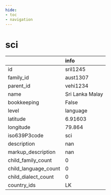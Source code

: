 ```yaml
---
hide:
- toc
- navigation
---
```

# sci
|                      | info            |
|:---------------------|:----------------|
| id                   | sril1245        |
| family_id            | aust1307        |
| parent_id            | vehi1234        |
| name                 | Sri Lanka Malay |
| bookkeeping          | False           |
| level                | language        |
| latitude             | 6.91603         |
| longitude            | 79.864          |
| iso639P3code         | sci             |
| description          | nan             |
| markup_description   | nan             |
| child_family_count   | 0               |
| child_language_count | 0               |
| child_dialect_count  | 0               |
| country_ids          | LK              |